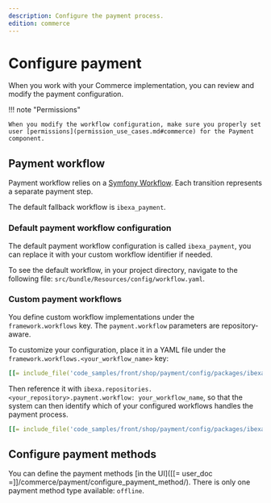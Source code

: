 ```yaml
---
description: Configure the payment process.
edition: commerce
---
```


# Configure payment

When you work with your Commerce implementation, you can review and modify the payment configuration.

!!! note "Permissions" 

    When you modify the workflow configuration, make sure you properly set user [permissions](permission_use_cases.md#commerce) for the Payment component.

## Payment workflow

Payment workflow relies on a [Symfony Workflow](http://symfony.com/doc/5.4/components/workflow.html).
Each transition represents a separate payment step. 

The default fallback workflow is `ibexa_payment`.

### Default payment workflow configuration

The default payment workflow configuration is called `ibexa_payment`, you can replace it with your custom workflow identifier if needed.

To see the default workflow, in your project directory, navigate to the following file: `src/bundle/Resources/config/workflow.yaml`.

### Custom payment workflows

You define custom workflow implementations under the `framework.workflows` key. 
The `payment.workflow` parameters are repository-aware.

To customize your configuration, place it in a YAML file under the `framework.workflows.<your_workflow_name>` key:

``` yaml
[[= include_file('code_samples/front/shop/payment/config/packages/ibexa.yaml', 7, 39) =]]
```

Then reference it with `ibexa.repositories.<your_repository>.payment.workflow: your_workflow_name`, so that the system can then identify which of your configured workflows handles the payment process.

``` yaml
[[= include_file('code_samples/front/shop/payment/config/packages/ibexa.yaml', 0, 5) =]]
```

## Configure payment methods

You can define the payment methods [in the UI]([[= user_doc =]]/commerce/payment/configure_payment_method/).
There is only one payment method type available: `offline`.